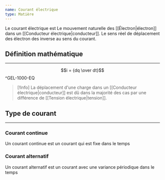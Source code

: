 ```yaml
---
name: Courant électrique
type: Matière
---
```

Le courant électrique est Le mouvement naturelle des [[Électron|électron]] dans un [[Conducteur électrique|conducteur]]. Le sens réel de déplacement des électron des inverse au sens du courant.

## Définition mathématique
---
$$i = {dq \over dt}$$
^GEL-1000-EQ

> [!Info]
> La déplacement d'une charge dans un [[Conducteur électrique|conducteur]] est dû dans la majorité des cas par une différence de [[Tension électrique|tension]].

## Type de courant
---
### Courant continue
Un courant continue est un courant qui est fixe dans le temps

### Courant alternatif
Un courant alternatif est un courant avec une variance périodique dans le temps